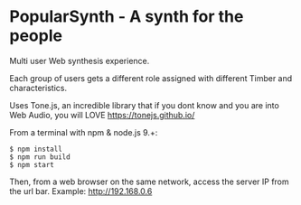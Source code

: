 # PopularSynth - A synth for the people

Multi user Web synthesis experience.

Each group of users gets a different role assigned with different Timber and characteristics.

Uses Tone.js, an incredible library that if you dont know and you are into Web Audio, you will LOVE https://tonejs.github.io/

From a terminal with npm & node.js 9.+:

```
$ npm install
$ npm run build
$ npm start
```

Then, from a web browser on the same network, access the server IP from the url bar. Example: http://192.168.0.6
